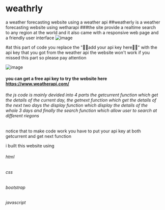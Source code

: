 # weathrly
a weather forecasting website using a weather api 
##weatherly is a weather forecasting website using wetharapi
###the site provide a realtime search to any region at the world and it also came with a responsive web page and a friendly user interface
![image](https://user-images.githubusercontent.com/103288130/196002076-dbf986f6-ef0b-4a04-821f-307439f3a566.png)


#at this part of code you replace the "🔴🔴add your api key here🔴🔴" with the api key that you got from the weather api the website won't work if you missed this part so please pay attention 

![image](https://user-images.githubusercontent.com/103288130/196002032-832958b8-817d-4861-84a2-74f3fcd7f918.png)

#### you can get a free api key to try the website here https://www.weatherapi.com/

###### the js code is mainly devided into 4 parts the getcurrent function which get the details of the current day, the getnext function which get the details of the next two days the display function which display the details of the whole 3 days and finally the search function which allow user to search at different riegons
notice that to make code work you have to put your api key at both getcurrent and get next function

i built this website using 
###### html
###### css
###### bootstrap
###### javascript
